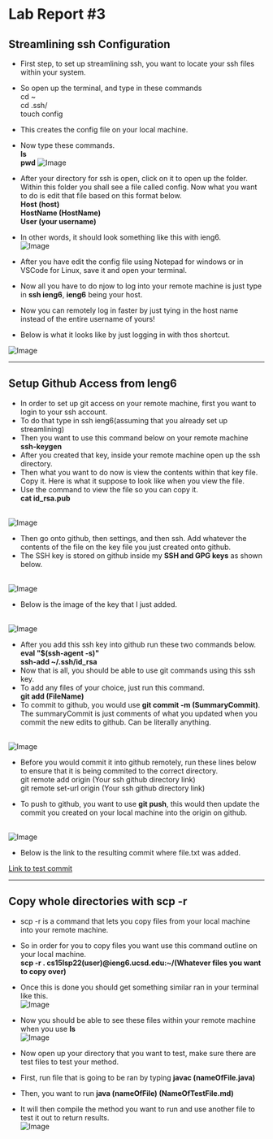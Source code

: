 # Lab Report #3

## Streamlining ssh Configuration

* First step, to set up streamlining ssh, you want to locate your ssh files within your system.
* So open up the terminal, and type in these commands
<br/> cd ~
<br/> cd .ssh/
<br/> touch config
* This creates the config file on your local machine.
* Now type these commands.
<br/>**ls** 
<br/> **pwd**
![Image](configcommand.png)

* After your directory for ssh is open, click on it to open up the folder. Within this folder you shall see a file called config. Now what you want to do is edit that file based on this format below. 
<br/>**Host (host)**
<br/>**HostName (HostName)**
<br/>**User (your username)**
* In other words, it should look something like this with ieng6.
<br/>![Image](configpic.png)

* After you have edit the config file using Notepad for windows or in VSCode for Linux, save it and open your terminal.
* Now all you have to do njow to log into your remote machine is just type in **ssh ieng6**, **ieng6** being your host.
* Now you can remotely log in faster by just tying in the host name instead of the entire username of yours!
* Below is what it looks like by just logging in with thos shortcut.

![Image](sshlogin.png)

---

## Setup Github Access from Ieng6
* In order to set up git access on your remote machine, first you want to login to your ssh account.
* To do that type in ssh ieng6(assuming that you already set up streamlining)
* Then you want to use this command below on your remote machine
<br/> **ssh-keygen**
* After you created that key, inside your remote machine open up the ssh directory.
* Then what you want to do now is view the contents within that key file. Copy it. Here is what it suppose to look like when you view the file.
* Use the command to view the file so you can copy it.
<br/>**cat id_rsa.pub**

<br/>![Image](keygencopy.png)
* Then go onto github, then settings, and then ssh. Add whatever the contents of the file on the key file you just created onto github.
* The SSH key is stored on github inside my **SSH and GPG keys** as shown below.

<br/>![Image](sshkeystored.png)
* Below is the image of the key that I just added.

<br/>![Image](Githubsshkeyadded.png)
* After you add this ssh key into github run these two commands below.
<br/>**eval "$(ssh-agent -s)"**
<br/>**ssh-add ~/.ssh/id_rsa**
* Now that is all, you should be able to use git commands using this ssh key.
* To add any files of your choice, just run this command.
<br/>**git add (FileName)**
* To commit to github, you would use **git commit -m (SummaryCommit)**. The summaryCommit is just comments of what you updated when you commit the new edits to github. Can be literally anything.

<br/>![Image](gitcommit.png)

* Before you would commit it into github remotely, run these lines below to ensure that it is being commited to the correct directory.
<br/>git remote add origin (Your ssh github directory link)
<br/>git remote set-url origin (Your ssh github directory link)

* To push to github, you want to use **git push**, this would then update the commit you created on your local machine into the origin on github.

<br/>![Image](gitpush.png)

* Below is the link to the resulting commit where file.txt was added.

[Link to test commit](https://github.com/redagent750/markdown-parser/commit/0b35b1851e08b2c9e9e083a23aa29e107a09f2ec)


---

## Copy whole directories with scp -r
* scp -r is a command that lets you copy files from your local machine into your remote machine.
* So in order for you to copy files you want use this command outline on your local machine.
<br/> **scp -r . cs15lsp22(user)@ieng6.ucsd.edu:~/(Whatever files you want to copy over)**
* Once this is done you should get something similar ran in your terminal like this.
<br/>![Image](downloads.png)
* Now you should be able to see these files within your remote machine when you use **ls**
<br/>![Image](download2.png)

* Now open up your directory that you want to test, make sure there are test files to test your method.
* First, run file that is going to be ran by typing **javac (nameOfFile.java)**
* Then, you want to run **java (nameOfFile) (NameOfTestFile.md)**
* It will then compile the method you want to run and use another file to test it out to return results.
<br/>![Image](test.png)